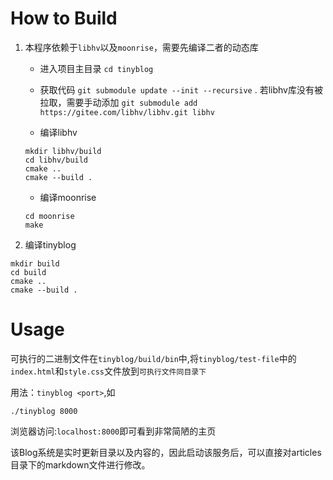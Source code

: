 # How to Build
1. 本程序依赖于`libhv`以及`moonrise`，需要先编译二者的动态库
    - 进入项目主目录 `cd tinyblog`
    - 获取代码 `git submodule update --init --recursive` . 若libhv库没有被拉取，需要手动添加
 `git submodule add https://gitee.com/libhv/libhv.git libhv`

    - 编译libhv 
    
    ```
    mkdir libhv/build
    cd libhv/build
    cmake ..
    cmake --build .
    ```
    - 编译moonrise 
    
    ```
    cd moonrise
    make
    ```
2. 编译tinyblog  
```
mkdir build
cd build
cmake ..
cmake --build .
```
# Usage
可执行的二进制文件在`tinyblog/build/bin`中,将`tinyblog/test-file`中的`index.html`和`style.css`文件放到`可执行文件同目录下`

用法：`tinyblog <port>`,如
```
./tinyblog 8000
```
浏览器访问:`localhost:8000`即可看到非常简陋的主页

该Blog系统是实时更新目录以及内容的，因此启动该服务后，可以直接对articles目录下的markdown文件进行修改。